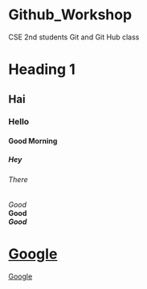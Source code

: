 # Github_Workshop
CSE 2nd students Git and Git Hub class
# Heading 1
## Hai
### Hello
#### Good Morning
##### Hey
###### There
*Good*<br>
**Good**<br>
***Good***
# <a href="Google">Google</a>
[Google](www.google.com)
